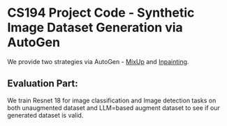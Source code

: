 # CS194 Project Code - Synthetic Image Dataset Generation via AutoGen
We provide two strategies via AutoGen - [MixUp](./Mixup) and [Inpainting](./AutoGenInpainting). 


## Evaluation Part:
We train Resnet 18 for image classification and Image detection tasks on both unaugmented dataset and LLM=based augment dataset to see if our generated dataset is valid. 
